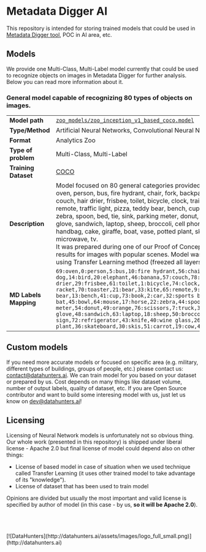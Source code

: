 # Metadata Digger AI

This repository is intended for storing trained models that could be used in [Metadata Digger tool](https://github.com/data-hunters/metadata-digger), POC in AI area, etc.

## Models
We provide one Multi-Class, Multi-Label model currently that could be used to recognize objects on images in Metadata Digger for further analysis. Below you can read more information about it.

### General model capable of recognizing 80 types of objects on images.

| | |
|-|-|
| **Model path** | [`zoo_models/zoo_inception_v1_based_coco.model`](https://github.com/data-hunters/metadata-digger-ai/raw/master/zoo_models/zoo_inception_v1_based_coco.model) |
| **Type/Method** | Artificial Neural Networks, Convolutional Neural Networks |
| **Format** | Analytics Zoo |
| **Type of problem** | Multi-Class, Multi-Label |
| **Training Dataset** | [COCO](http://cocodataset.org) |
| **Description** | Model focused on 80 general categories provided with [COCO (Common Objects in Context)](http://cocodataset.org) dataset: <br> oven, person, bus, fire hydrant, chair, fork, backpack, surfboard, umbrella, hot dog, bird, elephant, banana, couch, hair drier, frisbee, toilet, bicycle, clock, train, dining table, suitcase, tennis racket, toaster, bear, kite, remote, traffic light, pizza, teddy bear, bench, cup, book, car, sports ball, baseball bat, bowl, mouse, horse, zebra, spoon, bed, tie, sink, parking meter, donut, orange, scissors, truck, bottle, keyboard, motorcycle, baseball glove, sandwich, laptop, sheep, broccoli, cell phone, dog, snowboard, stop sign, refrigerator, knife, wine glass, handbag, cake, giraffe, boat, vase, potted plant, skateboard, skis, carrot, cow, airplane, toothbrush, apple, cat, microwave, tv. <br> It was prepared during one of our Proof of Concept projects. It is not very accurate however gives quite good results for images with popular scenes. Model was built on top of Inception V1 [provided with Zoo framework](https://github.com/intel-analytics/analytics-zoo/blob/v0.6.0/docs/docs/ProgrammingGuide/image-classification.md#download-link) using Transfer Learning method (freezed all layers up to `pool4/3x3_s2`). Achieved validation accuracy: 97.82%. |
| **MD Labels Mapping** | `69:oven,0:person,5:bus,10:fire hydrant,56:chair,42:fork,24:backpack,37:surfboard,25:umbrella,52:hot dog,14:bird,20:elephant,46:banana,57:couch,78:hair drier,29:frisbee,61:toilet,1:bicycle,74:clock,6:train,60:dining table,28:suitcase,38:tennis racket,70:toaster,21:bear,33:kite,65:remote,9:traffic light,53:pizza,77:teddy bear,13:bench,41:cup,73:book,2:car,32:sports ball,34:baseball bat,45:bowl,64:mouse,17:horse,22:zebra,44:spoon,59:bed,27:tie,71:sink,12:parking meter,54:donut,49:orange,76:scissors,7:truck,39:bottle,66:keyboard,3:motorcycle,35:baseball glove,48:sandwich,63:laptop,18:sheep,50:broccoli,67:cell phone,16:dog,31:snowboard,11:stop sign,72:refrigerator,43:knife,40:wine glass,26:handbag,55:cake,23:giraffe,8:boat,75:vase,58:potted plant,36:skateboard,30:skis,51:carrot,19:cow,4:airplane,79:toothbrush,47:apple,15:cat,68:microwave,62:tv` |

## Custom models

If you need more accurate models or focused on specific area (e.g. military, different types of buildings, groups of people, etc.) please contact us: contact@datahunters.ai. We can train model for you based on your dataset or prepared by us. Cost depends on many things like dataset volume, number of output labels, quality of dataset, etc. 
If you are Open Source contributor and want to build some interesing model with us, just let us know on dev@datahunters.ai!

## Licensing
Licensing of Neural Network models is unfortunately not so obvious thing. Our whole work (presented in this repository) is shipped under liberal license - Apache 2.0 but final license of model could depend also on other things:
* License of based model in case of situation when we used technique called Transfer Learning (it uses other trained model to take advantage of its "knowledge").
* License of dataset that has been used to train model

Opinions are divided but usually the most important and valid license is specified by author of model (in this case - by us, **so it will be Apache 2.0**).

<br />
<br />
<br />
[![DataHunters](http://datahunters.ai/assets/images/logo_full_small.png)](http://datahunters.ai)

